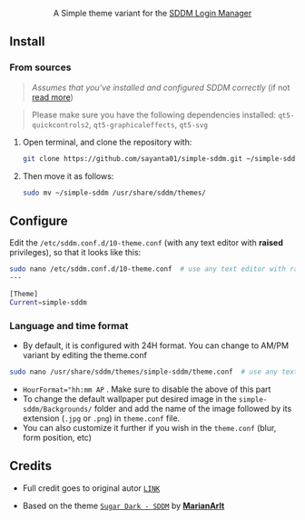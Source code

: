 <p align=center>
A Simple theme variant for the <a href="https://github.com/sddm/sddm">SDDM Login Manager</a>
</p>

## Install
### From sources
> _Assumes that you've installed and configured SDDM correctly_ (if not [read more](https://wiki.archlinux.org/title/SDDM))

>  Please make sure you have the following dependencies installed:
>  `qt5-quickcontrols2`, `qt5-graphicaleffects`, `qt5-svg` 

1. Open terminal, and clone the repository with:

   ```bash
   git clone https://github.com/sayanta01/simple-sddm.git ~/simple-sddm
   ```

2. Then move it as follows:

   ```bash
   sudo mv ~/simple-sddm /usr/share/sddm/themes/
   ```

## Configure

Edit the `/etc/sddm.conf.d/10-theme.conf` (with any text editor with **raised** privileges), so that it looks like this:

```bash
sudo nano /etc/sddm.conf.d/10-theme.conf  # use any text editor with raised privileges
---

[Theme]
Current=simple-sddm
   ```

### Language and time format
- By default, it is configured with 24H format. You can change to AM/PM variant by editing the theme.conf
```bash
sudo nano /usr/share/sddm/themes/simple-sddm/theme.conf  # use any text editor with raised privileges
```
- `HourFormat="hh:mm AP` . Make sure to disable the above of this part
- To change the default wallpaper put desired image in the `simple-sddm/Backgrounds/` folder and add the name of the image followed by its extension (`.jpg` or `.png`) in `theme.conf` file.
- You can also customize it further if you wish in the `theme.conf`
(blur, form position, etc)




## Credits
- Full credit goes to original autor [`LINK`](https://github.com/rototrash/tokyo-night-sddm)

- Based on the theme [`Sugar Dark - SDDM`](https://github.com/MarianArlt/sddm-sugar-dark) by [**MarianArlt**](https://github.com/MarianArlt)

